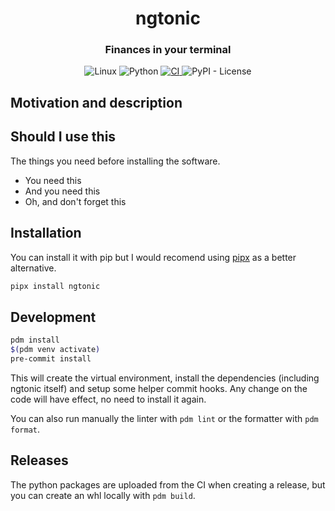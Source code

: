 <h1 align="center">ngtonic</h1>
<h3 align="center">Finances in your terminal</h2>

<p align="center">
<img alt="Linux" src="https://img.shields.io/badge/Linux-FCC624?logo=linux&logoColor=black">
<img alt="Python" src="https://img.shields.io/badge/Python-3776AB?logo=python&logoColor=fff">
<a href="https://pypi.org/project/ngtonic/">
<img alt="CI" src="https://img.shields.io/pypi/v/ngtonic?logo=pypi&logoColor=white">
</a>
<img alt="PyPI - License" src="https://img.shields.io/pypi/l/ngtonic">


</p>

## Motivation and description




## Should I use this

The things you need before installing the software.

* You need this
* And you need this
* Oh, and don't forget this

## Installation

You can install it with pip but I would recomend using [pipx](https://pipx.pypa.io/stable/installation/) as a better alternative.

```bash
pipx install ngtonic
```

## Development

```bash
pdm install
$(pdm venv activate)
pre-commit install
```

This will create the virtual environment, install the dependencies (including ngtonic itself) and setup some helper commit hooks. Any change on the code will have effect, no need to install it again.

You can also run manually the linter with `pdm lint` or the formatter with `pdm format`.

## Releases

The python packages are uploaded from the CI when creating a release, but you can create an whl locally with `pdm build`.
